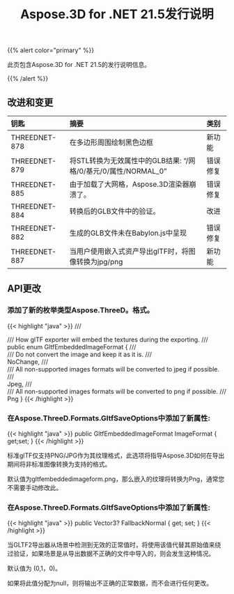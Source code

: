 ﻿---
title: Aspose.3D for .NET 21.5发行说明
type: docs
weight: 8
url: /zh/net/aspose-3d-for-net-21-5-release-notes/
---
{{% alert color="primary" %}}

此页包含Aspose.3D for .NET 21.5的发行说明信息。

{{% /alert %}}
## **改进和变更**

|**钥匙**|**摘要**|**类别**|
|:- |:- |:- |
|THREEDNET-878 |在多边形周围绘制黑色边框|新功能|
|THREEDNET-879 |将STL转换为无效属性中的GLB结果: “/网格/0/基元/0/属性/NORMAL_0”|错误修复|
|THREEDNET-885 |由于加载了大网格，Aspose.3D渲染器崩溃了。|错误修复|
|THREEDNET-884 |转换后的GLB文件中的验证。|改进|
|THREEDNET-882 |生成的GLB文件未在Babylon.js中呈现|错误修复|
|THREEDNET-887 |当用户使用嵌入式资产导出glTF时，将图像转换为jpg/png|新功能|


## API更改 ##


### 添加了新的枚举类型Aspose.ThreeD。格式。 ###

{{< highlight "java" >}}
    /// <summary>
    /// How glTF exporter will embed the textures during the exporting.
    /// </summary>
    public enum GltfEmbeddedImageFormat
    {
        /// <summary>
        /// Do not convert the image and keep it as it is.
        /// </summary>
        NoChange,
        /// <summary>
        /// All non-supported images formats will be converted to jpeg if possible.
        /// </summary>
        Jpeg,
        /// <summary>
        /// All non-supported images formats will be converted to png if possible.
        /// </summary>
        Png
    }
{{< /highlight >}}

### 在Aspose.ThreeD.Formats.GltfSaveOptions中添加了新属性: ###

{{< highlight "java" >}}
        public GltfEmbeddedImageFormat ImageFormat { get;set; }
{{< /highlight >}}


标准glTF仅支持PNG/JPG作为其纹理格式，此选项将指导Aspose.3D如何在导出期间将非标准图像转换为支持的格式。

默认值为gltfembeddedimageform.png，那么嵌入的纹理将转换为Png，通常您不需要手动修改此。


### 在Aspose.ThreeD.Formats.GltfSaveOptions中添加了新属性:

{{< highlight "java" >}}
        public Vector3? FallbackNormal { get; set; }
{{< /highlight >}}

当GLTF2导出器从场景中检测到无效的正常值时，将使用该值代替其原始值来绕过验证，如果场景是从导出数据不正确的文件中导入的，则会发生这种情况。

默认值为 (0,1，0)。

如果将此值分配为null，则将输出不正确的正常数据，而不会进行任何更改。
